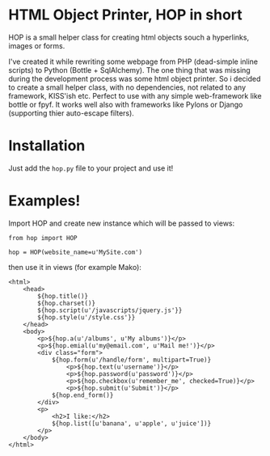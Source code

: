 # HTML Object Printer, HOP in short

  HOP is a small helper class for creating html objects souch a hyperlinks, images or forms.

  I've created it while rewriting some webpage from PHP (dead-simple inline scripts) to Python (Bottle + SqlAlchemy). 
  The one thing that was missing during the development process was some html object printer. So i decided to create a small helper class, with no dependencies, not related to any framework, KISS'ish etc. Perfect to use with any simple web-framework like bottle or fpyf.
  It works well also with frameworks like Pylons or Django (supporting thier auto-escape filters).

# Installation

  Just add the `hop.py` file to your project and use it!

# Examples!


  Import HOP and create new instance which will be passed to views:

    from hop import HOP

    hop = HOP(website_name=u'MySite.com')

  then use it in views (for example Mako):

    <html>
        <head>
            ${hop.title()}
            ${hop.charset()}
            ${hop.script(u'/javascripts/jquery.js'}}
            ${hop.style(u'/style.css'}}
        </head>
        <body>
            <p>${hop.a(u'/albums', u'My albums')}</p>
            <p>${hop.emial(u'my@email.com', u'Mail me!')}</p>
            <div class="form">
                ${hop.form(u'/handle/form', multipart=True)}
                    <p>${hop.text(u'username')}</p>
                    <p>${hop.password(u'password')}</p>
                    <p>${hop.checkbox(u'remember_me', checked=True)}</p>
                    <p>${hop.submit(u'Submit')}</p>
                ${hop.end_form()}
            </div>
            <p>
                <h2>I like:</h2>
                ${hop.list([u'banana', u'apple', u'juice'])}
            </p>
        </body>
    </html>
